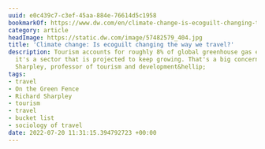 ```yaml
---
uuid: e0c439c7-c3ef-45aa-884e-76614d5c1958
bookmarkOf: https://www.dw.com/en/climate-change-is-ecoguilt-changing-the-way-we-travel/a-57528407
category: article
headImage: https://static.dw.com/image/57482579_404.jpg
title: 'Climate change: Is ecoguilt changing the way we travel?'
description: Tourism accounts for roughly 8% of global greenhouse gas emissions, and
  it's a sector that is projected to keep growing. That's a big concern for Richard
  Sharpley, professor of tourism and development&hellip;
tags:
- travel
- On the Green Fence
- Richard Sharpley
- tourism
- travel
- bucket list
- sociology of travel
date: 2022-07-20 11:31:15.394792723 +00:00
---
```


